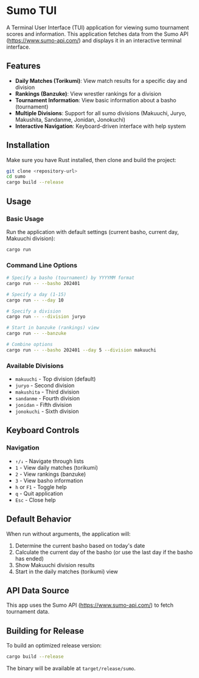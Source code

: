 # Sumo TUI

A Terminal User Interface (TUI) application for viewing sumo tournament scores and information. This application fetches data from the Sumo API (https://www.sumo-api.com/) and displays it in an interactive terminal interface.

## Features

- **Daily Matches (Torikumi)**: View match results for a specific day and division
- **Rankings (Banzuke)**: View wrestler rankings for a division
- **Tournament Information**: View basic information about a basho (tournament)
- **Multiple Divisions**: Support for all sumo divisions (Makuuchi, Juryo, Makushita, Sandanme, Jonidan, Jonokuchi)
- **Interactive Navigation**: Keyboard-driven interface with help system

## Installation

Make sure you have Rust installed, then clone and build the project:

```bash
git clone <repository-url>
cd sumo
cargo build --release
```

## Usage

### Basic Usage

Run the application with default settings (current basho, current day, Makuuchi division):

```bash
cargo run
```

### Command Line Options

```bash
# Specify a basho (tournament) by YYYYMM format
cargo run -- --basho 202401

# Specify a day (1-15)
cargo run -- --day 10

# Specify a division
cargo run -- --division juryo

# Start in banzuke (rankings) view
cargo run -- --banzuke

# Combine options
cargo run -- --basho 202401 --day 5 --division makuuchi
```

### Available Divisions

- `makuuchi` - Top division (default)
- `juryo` - Second division
- `makushita` - Third division
- `sandanme` - Fourth division
- `jonidan` - Fifth division
- `jonokuchi` - Sixth division

## Keyboard Controls

### Navigation
- `↑/↓` - Navigate through lists
- `1` - View daily matches (torikumi)
- `2` - View rankings (banzuke)
- `3` - View basho information
- `h` or `F1` - Toggle help
- `q` - Quit application
- `Esc` - Close help

## Default Behavior

When run without arguments, the application will:
1. Determine the current basho based on today's date
2. Calculate the current day of the basho (or use the last day if the basho has ended)
3. Show Makuuchi division results
4. Start in the daily matches (torikumi) view

## API Data Source

This app uses the Sumo API (https://www.sumo-api.com/) to fetch tournament data.

## Building for Release

To build an optimized release version:

```bash
cargo build --release
```

The binary will be available at `target/release/sumo`.
